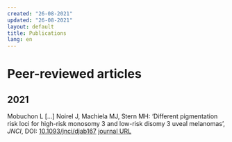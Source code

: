 ```yaml
---
created: "26-08-2021"
updated: "26-08-2021"
layout: default
title: Publications
lang: en
---
```


# Peer-reviewed articles

## 2021

Mobuchon L […] Noirel J, Machiela MJ, Stern MH: ‘Different
pigmentation risk loci for high-risk monosomy 3 and low-risk disomy 3
uveal melanomas’, *JNCI*,
DOI: [10.1093/jnci/djab167](https://doi.org/10.1093/jnci/djab167)
[journal URL](https://academic.oup.com/jnci/advance-article/doi/10.1093/jnci/djab167/6356526)
